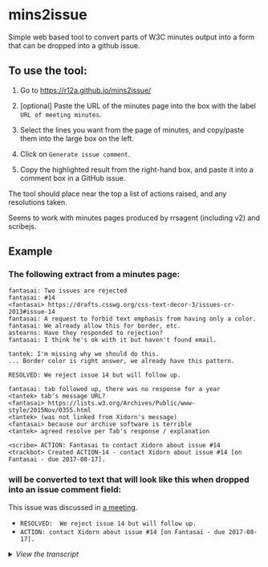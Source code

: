 # mins2issue
Simple web based tool to convert parts of W3C minutes output into a form that can be dropped into a github issue.

## To use the tool:

1. Go to https://r12a.github.io/mins2issue/

2. [optional] Paste the URL of the minutes page into the box with the label `URL of meeting minutes`.

3. Select the lines you want from the page of minutes, and copy/paste them into the large box on the left.

4. Click on `Generate issue comment`.

5. Copy the highlighted result from the right-hand box, and paste it into a comment box in a GitHub issue.

The tool should place near the top a list of actions raised, and any resolutions taken.

Seems to work with minutes pages produced by rrsagent (including v2) and scribejs.


## Example

### The following extract from a minutes page:
```
fantasai: Two issues are rejected
fantasai: #14
<fantasai> https://drafts.csswg.org/css-text-decor-3/issues-cr-2013#issue-14
fantasai: A request to forbid text emphasis from having only a color.
fantasai: We already allow this for border, etc.
astearns: Have they responded to rejection?
fantasai: I think he's ok with it but haven't found email.

tantek: I'm missing why we should do this.
... Border color is right answer, we already have this pattern.

RESOLVED: We reject issue 14 but will follow up.

fantasai: tab followed up, there was no response for a year
<tantek> tab's message URL?
<fantasai> https://lists.w3.org/Archives/Public/www-style/2015Nov/0355.html
<tantek> (was not linked from Xidorn's message)
<fantasai> because our archive software is terrible
<tantek> agreed resolve per Tab's response / explanation

<scribe> ACTION: Fantasai to contact Xidorn about issue #14
<trackbot> Created ACTION-14 - contact Xidorn about issue #14 [on Fantasai - due 2017-08-17].
```

### will be converted to text that will look like this when dropped into an issue comment field:


This issue was discussed in [a meeting](https://lists.w3.org/Archives/Public/www-style/2017Feb/0049.html).

- `RESOLVED:  We reject issue 14 but will follow up.`
- `ACTION: contact Xidorn about issue #14 [on Fantasai - due 2017-08-17].`
<details><summary><i class="differentiate">View the transcript</i></summary>
<b>fantasai:</b> Two issues are rejected<br/>
<b>fantasai:</b> #14<br/>
&lt;fantasai> <a href="https://drafts.csswg.org/css-text-decor-3/issues-cr-2013#issue-14">https://drafts.csswg.org/css-text-decor-3/issues-cr-2013#issue-14</a><br/>
<b>fantasai:</b> A request to forbid text emphasis from having only a color.<br/>
<b>fantasai:</b> We already allow this for border, etc.<br/>
<b>astearns:</b> Have they responded to rejection?<br/>
<b>fantasai:</b> I think he's ok with it but haven't found email.<br/>
<b>tantek:</b> I'm missing why we should do this.<br/>
... Border color is right answer, we already have this pattern.<br/>
<b>RESOLVED:</b> We reject issue 14 but will follow up.<br/>
<b>fantasai:</b> tab followed up, there was no response for a year<br/>
<b>&lt;tantek&gt;</b> tab's message URL?<br/>
<b>&lt;fantasai&gt;</b> <a href="https://lists.w3.org/Archives/Public/www-style/2015Nov/0355.html">https://lists.w3.org/Archives/Public/www-style/2015Nov/0355.html</a><br/>
<b>&lt;tantek&gt;</b> (was not linked from Xidorn's message)<br/>
<b>&lt;fantasai&gt;</b> because our archive software is terrible<br/>
<b>&lt;tantek&gt;</b> agreed resolve per Tab's response / explanation<br/>
<b>&lt;scribe&gt;</b> ACTION: Fantasai to contact Xidorn about issue #14<br/>
<b>&lt;trackbot&gt;</b> Created ACTION-14 - contact Xidorn about issue #14 [on Fantasai - due 2017-08-17].<br/>
</details>
